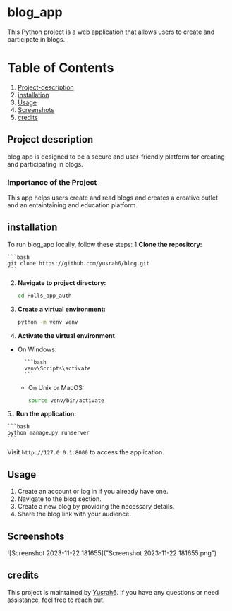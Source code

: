 # blog_app
This Python project is a web application that allows users to create and participate in blogs.

# Table of Contents

1. [Project-description](#Project-description)
2. [installation](#installation)
3. [Usage](#Usage)
4. [Screenshots](#Screenshots)
5. [credits](#credits)
## Project description
blog app is designed to be a secure and user-friendly platform for creating and participating in blogs. 
### Importance of the Project

This app helps users create and read blogs and creates a creative outlet and an entaintaining and education platform. 

## installation
To run blog_app locally, follow these steps:
1.**Clone the repository:**
 
    ```bash
    git clone https://github.com/yusrah6/blog.git
    ```

2. **Navigate to project directory:**
 
    ```bash
    cd Polls_app_auth
    ```

3. **Create a virtual environment:**

    ```bash
    python -m venv venv
    ```
4. **Activate the virtual environment**
- On Windows:

        ```bash
        venv\Scripts\activate
        ```

    - On Unix or MacOS:

        ```bash
        source venv/bin/activate
        ```

5.. **Run the application:**

    ```bash
    python manage.py runserver
    ```
Visit `http://127.0.0.1:8000` to access the application.
## Usage
1. Create an account or log in if you already have one.
2. Navigate to the blog section.
3. Create a new blog by providing the necessary details.
4. Share the blog link with your audience.



## Screenshots
![Screenshot 2023-11-22 181655]("Screenshot 2023-11-22 181655.png")

## credits
This project is maintained by [Yusrah6](https://github.com/yusrah6). If you have any questions or need assistance, feel free to reach out.

